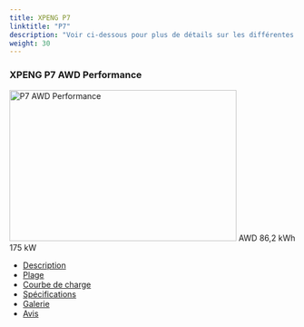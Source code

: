 ```yaml
---
title: XPENG P7
linktitle: "P7"
description: "Voir ci-dessous pour plus de détails sur les différentes variantes de XPENG P7"
weight: 30
---
```

<!-- markdownlint-disable MD033 -->
<!-- markdownlint-disable MD010 -->
<div class="container p-3 mb-4 bg-body-tertiary rounded border">
<h3>XPENG P7 AWD Performance</h3>
	<div class="row">
		<div class="col col-12 col-md-6">
			<a href="p7_awd_performance/"><img src="https://media.evkx.net/multimedia/models/xpeng/p7/p7_awd_performance/main_1_xst.jpg" class="img-fluid" width="400px" height="266px" alt="P7 AWD Performance" ></a>
<i class="bi bi-record2-fill"></i> AWD <i class="bi bi-battery-full"></i> 86,2 kWh <i class="bi bi-ev-station"></i> 175 kW 
		</div>
		<div class="col col-12 col-md-6">
			<ul class="list-group list-group-flush">
				<li class="list-group-item list-group-item-action"><a href="p7_awd_performance/" class="text-decoration-none text-black"><i class="bi-car-front"></i> Description</a></li>
				<li class="list-group-item list-group-item-action"><a href="p7_awd_performance/rangeandconsumption/" class="text-decoration-none text-black" ><i class="bi-file-earmark-bar-graph"></i> Plage</a></li>
				<li class="list-group-item list-group-item-action"><a href="p7_awd_performance/chargingcurve/" class="text-decoration-none text-black" ><i class="bi-battery-charging"></i> Courbe de charge</a></li>
				<li class="list-group-item list-group-item-action"><a href="p7_awd_performance/specifications/" class="text-decoration-none text-black" ><i class="bi-layout-text-sidebar-reverse"></i> Spécifications</a></li>
				<li class="list-group-item list-group-item-action"><a href="p7_awd_performance/gallery/" class="text-decoration-none text-black" ><i class="bi-images"></i> Galerie</a></li>
				<li class="list-group-item list-group-item-action"><a href="p7_awd_performance/reviews/" class="text-decoration-none text-black" ><i class="bi-person-video2"></i> Avis</a></li>
			</ul>
		</div>
	</div>
</div>
